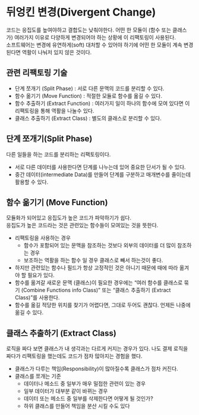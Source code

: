 # 뒤엉킨 변경(Divergent Change)
코드는 응집도를 높여야하고 결합도는 낮춰야한다.
어떤 한 모듈이 (함수 또는 클래스가) 여러가지 이유로 다양하게 변경되어야 하는 상황에 이 리팩토링이 사용된다.  
소프트웨어는 변경에 유연하게(soft) 대처할 수 있어야 하기에 어떤 한 모듈이 계속 변경된다면 역활이 나눠저 있지 않은 것이다.  

## 관련 리팩토링 기술
- 단계 쪼개기 (Split Phase) : 서로 다른 문맥의 코드를 분리할 수 있다.
- 함수 옮기기 (Move Function) : 적절한 모듈로 함수를 옮길 수 있다.
- 함수 추출하기 (Extract Function) : 여러가지 일이 하나의 함수에 모여 있다면 이 리팩토링을 통해 역활을 나눌수 있다.
- 클래스 추출하기 (Extract Class) :  별도의 클래스로 분리할 수 있다.

## 단계 쪼개기(Split Phase)

다른 일들을 하는 코드를 분리하는 리팩토링이다.

- 서로 다른 데이터를 사용한다면 단계를 나누는데 있어 중요한 단서가 될 수 있다.
- 중간 데이터(intermediate Data)를 만들어 단계를 구분하고 매개변수를 줄이는데 활용할 수 있다.

## 함수 옮기기 (Move Function)
모듈화가 되어있고 응집도가 높은 코드가 파악하기가 쉽다.  
응집도가 높은 코드라는 것은 관련있는 함수들이 모여있는 것을 뜻한다.
- 리팩토링을 사용하는 경우
  - 함수가 포함되어 있는 문맥을 참조하는 것보다 외부의 데이터를 더 많이 참조하는 경우
  - 보조하는 역활을 하는 함수 일 경우 클래스로 빼서 하는것이 좋다.
- 하지만 관련있는 함수나 필드가 항상 고정적인 것은 아니기 때문에 때에 따라 옮겨야 할 필요가 있다.
- 함수를 옮겨갈 새로운 문맥 (클래스)이 필요한 경우에는 “여러 함수를 클래스로 묶기 (Combine Functions info
Class)” 또는 “클래스 추출하기 (Extract Class)”를 사용한다.
- 함수를 옮길 적당한 위치를 찾기가 어렵다면, 그대로 두어도 괜찮다. 언제든 나중에 옮길 수 있다.

## 클래스 추출하기 (Extract Class)
로직을 짜다 보면 클래스가 내 생각과는 다르게 커지는 경우가 있다.
나도 결제 로직을 짜다가 리팩토링을 했는데도 코드가 점차 많아지는 경험을 했다.
- 클래스가 다루는 책임(Responsibility)이 많아질수록 클래스가 점차 커진다.
- 클래스를 쪼개는 기준
  - 데이터나 메소드 중 일부가 매우 밀접한 관련이 있는 경우
  - 일부 데이터가 대부분 같이 바뀌는 경우
  - 데이터 또는 메소드 중 일부를 삭제한다면 어떻게 될 것인가?
  - 하위 클래스를 만들어 책임을 분산 시킬 수도 있다